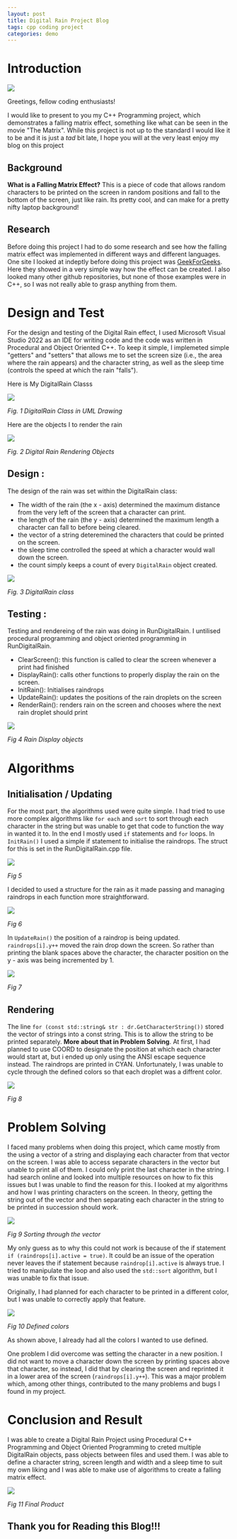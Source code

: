 ```yaml
---
layout: post
title: Digital Rain Project Blog
tags: cpp coding project
categories: demo
---
```

# **Introduction**

<img src="https://raw.githubusercontent.com/JohnsonS1111/digital-rain-cpp/main/docs/assets/images/raining.png">

Greetings, fellow coding enthusiasts!

I would like to present to you my C++ Programming project, which demonstrates a falling matrix effect, something like what can be seen in the movie "The Matrix".
While this project is not up to the standard I would like it to be and it is just a *tad* bit late, I hope you will at the very least enjoy my blog on this project

## Background

**What is a Falling Matrix Effect?** 
This is a piece of code that allows random characters to be printed on the screen in random positions and fall to the bottom of the screen, just like rain. Its pretty cool, and can 
make for a pretty nifty laptop background!

## Research

Before doing this project I had to do some research and see how the falling matrix effect was implemented in different ways and different languages.
One site I looked at indeptly before doing this project was [GeekForGeeks](https://www.geeksforgeeks.org/implementation-falling-matrix/). 
Here they showed in a very simple way how the effect can be created. I also looked many other github repositories, but none of those examples were in C++, so I was not really able to
grasp anything from them.

# **Design and Test**

For the design and testing of the Digital Rain effect, I used Microsoft Visual Studio 2022 as an IDE for writing code and the code was written in Procedural and Object Oriented C++.
To keep it simple, I implemeted simple "getters" and "setters" that allows me to set the screen size (i.e., the area where the rain appears) and the character string, as well as the sleep time (controls the speed at which the rain "falls"). 

Here is My DigitalRain Classs

<img src="https://raw.githubusercontent.com/JohnsonS1111/digital-rain-cpp/main/docs/assets/images/digirain.png">

*Fig. 1 DigitalRain Class in UML Drawing*


Here are the objects I to render the rain

<img src="https://raw.githubusercontent.com/JohnsonS1111/digital-rain-cpp/main/docs/assets/images/Rundigirain.png">

*Fig. 2 Digital Rain Rendering Objects*


## Design : 
The design of the rain was set within the DigitalRain class:

- The width of the rain (the x - axis) determined the maximum distance from the very left of the screen that a character can print.
- the length of the rain (the y - axis) determined the maximum length a character can fall to before being cleared.
- the vector of a string deteremined the characters that could be printed on the screen.
- the sleep time controlled the speed at which a character would wall down the screen.
- the count simply keeps a count of every `DigitalRain` object created.

<img src="https://raw.githubusercontent.com/JohnsonS1111/digital-rain-cpp/main/docs/assets/images/getset.png">

*Fig. 3 DigitalRain class*


## Testing :
Testing and rendereing of the rain was doing in RunDigitalRain. I untilised procedural programming and object oriented programming in RunDigitalRain.

- ClearScreen(): this function is called to clear the screen whenever a print had finished
- DisplayRain(): calls other functions to properly display the rain on the screen.
- InitRain(): Initialises raindrops
- UpdateRain(): updates the positions of the rain droplets on the screen
- RenderRain(): renders rain on the screen and chooses where the next rain droplet should print

<img src="https://raw.githubusercontent.com/JohnsonS1111/digital-rain-cpp/main/docs/assets/images/display.png">

*Fig 4 Rain Display objects*

# **Algorithms**

## Initialisation / Updating

For the most part, the algorithms used were quite simple. I had tried to use more complex algorithms  like `for each` and `sort` to sort through each 
character in the string but was unable to get that code to function the way in wanted it to. In the end I mostly used `if` statements and `for` loops.
In `InitRain()` I used a simple if statement to initialise the raindrops. The struct for this is set in the RunDigitalRain.cpp file. 

<img src="https://raw.githubusercontent.com/JohnsonS1111/digital-rain-cpp/main/docs/assets/images/initrain.png">

*Fig 5*

I decided to used a structure for the rain as 
it made passing and managing raindrops in each function more straightforward.

<img src="https://raw.githubusercontent.com/JohnsonS1111/digital-rain-cpp/main/docs/assets/images/struct.png">

*Fig 6*


In `UpdateRain()` the position of a raindrop is being updated. `raindrops[i].y++` moved the rain drop down the screen. So rather than printing the blank spaces above the character,
the character position on the y - axis was being incremented by 1.

<img src="https://raw.githubusercontent.com/JohnsonS1111/digital-rain-cpp/main/docs/assets/images/updaterain.png">

*Fig 7*


## Rendering

The line `for (const std::string& str : dr.GetCharacterString())` stored the vector of strings into a const string. This is to allow the string to be printed separately. **More about that in Problem Solving**. 
At first, I had planned to use COORD to designate the position at which each character would start at, but i ended up only using the ANSI escape sequence instead.
The raindrops are printed in CYAN. Unfortunately, I was unable to cycle through the defined colors so that each droplet was a diffrent color.

<img src="https://raw.githubusercontent.com/JohnsonS1111/digital-rain-cpp/main/docs/assets/images/render.png">

*Fig 8*


# **Problem Solving**

I faced many problems when doing this project, which came mostly from the using a vector of a string and displaying each character from that vector on the screen.
I was able to access separate characters in the vector but unable to print all of them. I could only print the last character in the string.
I had search online and looked into multiple resources on how to fix this issues but I was unable to find the reason for this. I looked at my algorithms and how I was printing characters on the screen.
In theory, getting the string out of the vector and then separating each character in the string to be printed in succession should work.

<img src="https://raw.githubusercontent.com/JohnsonS1111/digital-rain-cpp/main/docs/assets/images/render2.png">

*Fig 9 Sorting through the vector*

My only guess as to why this could not work is because of the if statement `if (raindrops[i].active = true)`. It could be an issue of the operation never leaves the if statement because `raindrop[i].active` is always true. I tried to manipulate the loop and also used the `std::sort` algorithm, but I was unable to fix that issue.

Originally, I had planned for each character to be printed in a different color, but I was unable to correctly apply that feature.

<img src="https://raw.githubusercontent.com/JohnsonS1111/digital-rain-cpp/main/docs/assets/images/colors.png">

*Fig 10 Defined colors*

As shown above, I already had all the colors I wanted to use defined.

One problem I did overcome was setting the character in a new position. I did not want to move a character down the screen by printing spaces above that character, so instead,
I did that by clearing the screen and reprinted it in a lower area of the screen (`raindrops[i].y++`). This was a major problem which, among other things, contributed to the many problems and bugs I found in my project.

# **Conclusion and Result**

I was able to create a Digital Rain Project using Procedural C++ Programming and Object Oriented Programming to creted multiple DigitalRain objects, pass objects between files and used them. I was able to define a character string, screen length and width and a sleep time to suit my own liking and I was able to make use of algorithms to create a falling matrix effect.

<img src="https://raw.githubusercontent.com/JohnsonS1111/digital-rain-cpp/main/docs/assets/images/Rain.gif">

*Fig 11 Final Product*

## Thank you for Reading this Blog!!!

